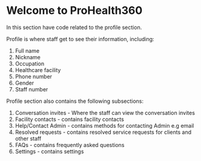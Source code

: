 # Welcome to ProHealth360

In this section have code related to the profile section.

Profile is where staff get to see their information, including:
1. Full name
2. Nickname
3. Occupation
4. Healthcare facility
5. Phone number
6. Gender
7. Staff number

Profile section also contains the following subsections:
1. Conversation invites - Where the staff can view the conversation invites
2. Facility contacts - contains facility contacts
3. Help/Contact Admin - contains methods for contacting Admin e.g email
4. Resolved requests - contains resolved service requests for clients and other staff
5. FAQs - contains frequently asked questions
6. Settings - contains settings